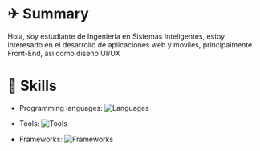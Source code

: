 # ✈ Summary
Hola, soy estudiante de Ingenieria en Sistemas Inteligentes, estoy interesado en el desarrollo de aplicaciones web y moviles, principalmente Front-End, asi como diseño UI/UX

# 📜 Skills

*  Programming languages:
![Languages](https://skillicons.dev/icons?i=html,css,js,php,c,cs,dart)

* Tools: 
![Tools](https://skillicons.dev/icons?i=vscode,visualstudio,git,github,mysql,sqlite,androidstudio)

* Frameworks: 
![Frameworks](https://skillicons.dev/icons?i=react,vue,angular,laravel,flutter,bootstrap,jquery)
